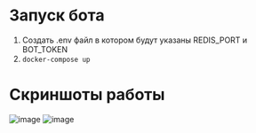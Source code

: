 # Запуск бота
1. Создать .env файл в котором будут указаны REDIS_PORT и BOT_TOKEN
2. ```docker-compose up```

# Скриншоты работы
![image](https://github.com/user-attachments/assets/ca20939a-cd45-4b1c-9d82-427cef6141af)
![image](https://github.com/user-attachments/assets/5cc7d10c-3a09-43a4-8198-e693b8c06774)
